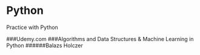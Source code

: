 # Python
Practice with Python

###Udemy.com
###Algorithms and Data Structures & Machine Learning in Python
######Balazs Holczer

